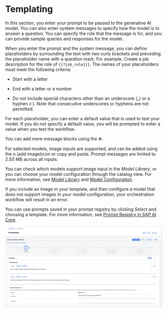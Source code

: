 <!-- loio11d44e657b5946f6880729da08eba0da -->

<link rel="stylesheet" type="text/css" href="css/sap-icons.css"/>

# Templating

In this section, you enter your prompt to be passed to the generative AI model. You can also enter system messages to specify how the model is to answer a question. You can specify the role that the message is for, and you can provide sample queries and responses for the model.

When you enter the prompt and the system message, you can define placeholders by surrounding the text with two curly brackets and preceding the placeholder name with a question mark. For example, Create a job description for the role of `{{?job_role1}}`. The names of your placeholders must meet the following criteria:

-   Start with a letter

-   End with a letter or a number

-   Do not include special characters other than an underscore \(\_\) or a hyphen \(-\). Note that consecutive underscores or hyphens are not permitted.


For each placeholder, you can enter a default value that is used to test your model. If you do not specify a default value, you will be prompted to enter a value when you test the workflow.

You can add more message blocks using the :heavy_plus_sign:.

For selected models, image inputs are supported, and can be added using the <span class="SAP-icons-V5"></span> \(add image\)icon or copy and paste. Prompt messages are limited to 2.50 MB across all inputs.

You can check which models support image input in the *Model Library*, or you can choose your model configuration through the catalog view. For more information, see [Model Library](model-library-fce6fea.md) and [Model Configuration](model-configuration-be3cd61.md).

If you include an image in your template, and then configure a model that does not support images in your model configuration, your orchestration workflow will result in an error.

You can use prompts saved in your prompt registry by clicking *Select* and choosing a template. For more information, see [Prompt Registry in SAP AI Core](https://help.sap.com/docs/AI_CORE/52b4adb30e6744709d6226d2b0659dea/5392e7dbbdef4011ab511f33416aa8b1.html).

![](images/template_b9bb394.png)

